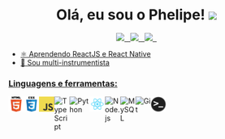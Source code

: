 <div align="center">
   <h1>Olá, eu sou o Phelipe! <img src="https://media.giphy.com/media/hvRJCLFzcasrR4ia7z/giphy.gif" width="25px"> </h1> 
</div>

<p align='center'>
<a href="https://www.linkedin.com/in/phelipe-omena-235b961ab"><img height="30" src="https://cdn.icon-icons.com/icons2/555/PNG/512/linkedin_icon-icons.com_53609.png"</a>&nbsp;&nbsp;
<a href="https://api.whatsapp.com/send?phone=5511967221341&text=Olá!"><img height="30" src="https://cdn.icon-icons.com/icons2/555/PNG/512/whatsapp_icon-icons.com_53606.png"
</a>&nbsp;&nbsp;
<a href="mailto:phelipeomena58@gmail.com"><img height="30" src="https://cdn.icon-icons.com/icons2/555/PNG/128/google_plus_icon-icons.com_53608.png"
</a>&nbsp;&nbsp;
</p>

- ⚛️ Aprendendo ReactJS e React Native
- 🎸 Sou multi-instrumentista
  
### Linguagens e ferramentas:
<img align="left" alt="HTML5" width="30px" src="https://raw.githubusercontent.com/github/explore/80688e429a7d4ef2fca1e82350fe8e3517d3494d/topics/html/html.png" />
<img align="left" alt="CSS3"width="30px" src="https://raw.githubusercontent.com/github/explore/80688e429a7d4ef2fca1e82350fe8e3517d3494d/topics/css/css.png" />
<img align="left" alt="JavaScript" width="30px" src="https://raw.githubusercontent.com/github/explore/80688e429a7d4ef2fca1e82350fe8e3517d3494d/topics/javascript/javascript.png"/>
<img align="left" alt="TypeScript" width="30px" src="https://user-images.githubusercontent.com/38151364/89708934-a7dbce00-d951-11ea-8ff1-1b7991267c05.png" />
<img align="left" alt="Python" width="40px" src="https://user-images.githubusercontent.com/38151364/89708860-1bc9a680-d951-11ea-8b0a-cf2d9d7c6edf.png" />
<img align="left" alt="React" width="30px" src="https://raw.githubusercontent.com/github/explore/80688e429a7d4ef2fca1e82350fe8e3517d3494d/topics/react/react.png" />
<img align="left" alt="Node.js" width="30px" src="https://user-images.githubusercontent.com/38151364/89709011-5718a500-d952-11ea-8b62-cbba56cbe1cd.png" />
<img align="left" alt="MySQL" width="30px" src="https://user-images.githubusercontent.com/38151364/109069401-f1aeba80-76cf-11eb-9278-6c339fe1d6f0.png" />
<img align="left" alt="Git" width="30px" src="https://user-images.githubusercontent.com/38151364/109069510-12771000-76d0-11eb-9d29-51c7826848db.png" />
<img align="left" alt="shell" width="30px" src="https://raw.githubusercontent.com/github/explore/80688e429a7d4ef2fca1e82350fe8e3517d3494d/topics/terminal/terminal.png" />
<br />
<br />
